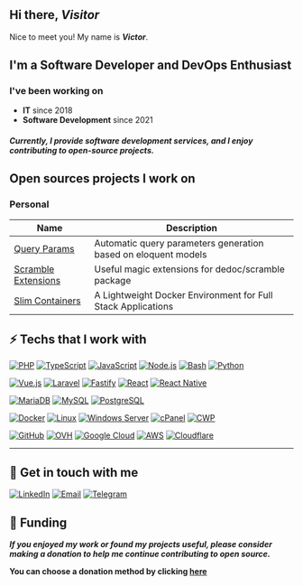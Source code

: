 #

## Hi there, *Visitor*

Nice to meet you! My name is ***Victor***.

## I'm a Software Developer and DevOps Enthusiast

### I've been working on

- **IT** since 2018  
- **Software Development** since 2021

#### *Currently, I provide software development services, and I enjoy contributing to open-source projects.*

## Open sources projects I work on

### Personal

| Name               | Description                             |
|--------------------|-----------------------------------------|
| [Query Params](https://github.com/victormgomes/query-params) | Automatic query parameters generation based on eloquent models           |
| [Scramble Extensions](https://github.com/victormgomes/scramble-extensions) | Useful magic extensions for dedoc/scramble package         |
| [Slim Containers](https://github.com/VictorMGomes/slim-containers) | A Lightweight Docker Environment for Full Stack Applications       |

## ⚡ Techs that I work with

[![PHP](https://img.shields.io/badge/PHP-777BB4?style=for-the-badge&logo=php&logoColor=white)](#)
[![TypeScript](https://img.shields.io/badge/TypeScript-3178C6?style=for-the-badge&logo=typescript&logoColor=white)](#)
[![JavaScript](https://img.shields.io/badge/JavaScript-F7DF1E?style=for-the-badge&logo=javascript&logoColor=black)](#)
[![Node.js](https://img.shields.io/badge/Node.js-339933?style=for-the-badge&logo=node.js&logoColor=white)](#)
[![Bash](https://img.shields.io/badge/Bash-4EAA25?style=for-the-badge&logo=gnu-bash&logoColor=white)](#)
[![Python](https://img.shields.io/badge/Python-3776AB?style=for-the-badge&logo=python&logoColor=white)](#)

[![Vue.js](https://img.shields.io/badge/Vue.js-4FC08D?style=for-the-badge&logo=vue.js&logoColor=white)](#)
[![Laravel](https://img.shields.io/badge/Laravel-FF2D20?style=for-the-badge&logo=laravel&logoColor=white)](#)
[![Fastify](https://img.shields.io/badge/Fastify-00C7B7?style=for-the-badge&logo=fastify&logoColor=white)](#)
[![React](https://img.shields.io/badge/React-61DAFB?style=for-the-badge&logo=react&logoColor=black)](#)
[![React Native](https://img.shields.io/badge/React_Native-20232A?style=for-the-badge&logo=react&logoColor=61DAFB)](#)

[![MariaDB](https://img.shields.io/badge/MariaDB-003545?style=for-the-badge&logo=mariadb&logoColor=white)](#)
[![MySQL](https://img.shields.io/badge/MySQL-4479A1?style=for-the-badge&logo=mysql&logoColor=white)](#)
[![PostgreSQL](https://img.shields.io/badge/PostgreSQL-4169E1?style=for-the-badge&logo=postgresql&logoColor=white)](#)

[![Docker](https://img.shields.io/badge/Docker-2496ED?style=for-the-badge&logo=docker&logoColor=white)](#)
[![Linux](https://img.shields.io/badge/Linux-FCC624?style=for-the-badge&logo=linux&logoColor=black)](#)
[![Windows Server](https://img.shields.io/badge/Windows%20Server-0078D6?style=for-the-badge&logo=windows&logoColor=white)](#)
[![cPanel](https://img.shields.io/badge/cPanel-FF6C2C?style=for-the-badge&logo=cpanel&logoColor=white)](#)
[![CWP](https://img.shields.io/badge/CWP-0078D7?style=for-the-badge&logo=centos&logoColor=white)](#)

[![GitHub](https://img.shields.io/badge/GitHub-24292F?style=for-the-badge&logo=github&logoColor=white)](#)
[![OVH](https://img.shields.io/badge/OVH-1233A5?style=for-the-badge&logo=ovh&logoColor=white)](#)
[![Google Cloud](https://img.shields.io/badge/Google_Cloud-4285F4?style=for-the-badge&logo=google-cloud&logoColor=white)](#)
[![AWS](https://img.shields.io/badge/Amazon_AWS-232F3E?style=for-the-badge&logo=amazon-aws&logoColor=white)](#)
[![Cloudflare](https://img.shields.io/badge/Cloudflare-F38020?style=for-the-badge&logo=cloudflare&logoColor=white)](#)

---

## 💬 Get in touch with me

[![LinkedIn](https://img.shields.io/badge/LinkedIn-0077B5?style=for-the-badge&logo=linkedin&logoColor=white)](https://www.linkedin.com/in/victormgomes)
[![Email](https://img.shields.io/badge/Email-D14836?style=for-the-badge&logo=gmail&logoColor=white)](mailto:info@victormgomes.net)
[![Telegram](https://img.shields.io/badge/Telegram-2CA5E0?style=for-the-badge&logo=telegram&logoColor=white)](https://t.me/victormgomes)

## 🙏 Funding

***If you enjoyed my work or found my projects useful, please consider making a donation to help me continue contributing to open source.***

**You can choose a donation method by clicking [here](https://donate.victormgomes.net)**
